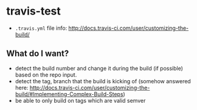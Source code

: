 # travis-test

 - `.travis.yml` file info: http://docs.travis-ci.com/user/customizing-the-build/

## What do I want?

 - detect the build number and change it during the build (if possible) based on the repo input.
 - detect the tag, branch that the build is kicking of (somehow answered here: http://docs.travis-ci.com/user/customizing-the-build/#Implementing-Complex-Build-Steps)
 - be able to only build on tags which are valid semver
